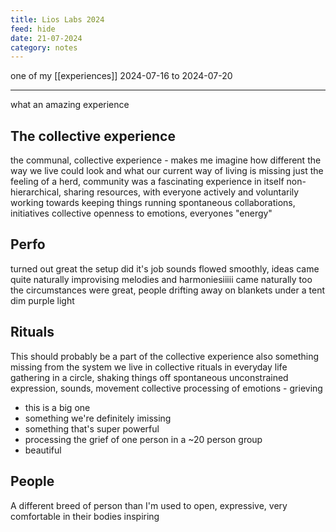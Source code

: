 ```yaml
---
title: Lios Labs 2024
feed: hide
date: 21-07-2024
category: notes
---
```


one of my [[experiences]]
2024-07-16 to 2024-07-20

---

what an amazing experience
## The collective experience
the communal, collective experience - makes me imagine how different the way we live could look
and what our current way of living is missing
just the feeling of a herd, community was a fascinating experience in itself
non-hierarchical, sharing resources, with everyone actively and voluntarily working towards keeping things running
spontaneous collaborations, initiatives
collective openness to emotions, everyones "energy"

## Perfo
turned out great
the setup did it's job
sounds flowed smoothly, ideas came quite naturally
improvising melodies and harmoniesiiiii came naturally too
the circumstances were great, people drifting away on blankets under a tent
dim purple light

## Rituals
This should probably be a part of the collective experience
also something missing from the system we live in
collective rituals in everyday life
gathering in a circle, shaking things off
spontaneous unconstrained expression, sounds, movement
collective processing of emotions - grieving
- this is a big one
- something we're definitely imissing
- something that's super powerful
- processing the grief of one person in a ~20 person group
- beautiful

## People
A different breed of person than I'm used to
open, expressive, very comfortable in their bodies
inspiring
